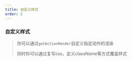 ```yaml
---
title: 自定义样式
order: 2
---
```



### 自定义样式

> 你可以通过`getActionRender`自定义指定动作的渲染
> 
> 同时你可以通过复写css，定义className等方式覆盖样式

<code src="./index.tsx"></code>
